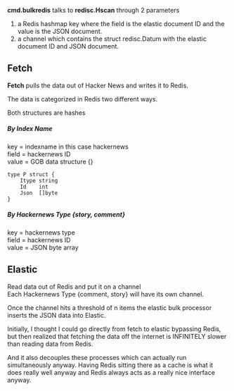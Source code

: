 

**cmd.bulkredis** talks to **redisc.Hscan** through 2 parameters

1. a Redis hashmap key where the field is the elastic document ID and the value is the JSON document.
2. a channel which contains the struct redisc.Datum with the elastic document ID and JSON document.



## Fetch

**Fetch** pulls the data out of Hacker News and writes it to Redis.

The data is categorized in Redis two different ways.

Both structures are hashes

##### By Index Name

key = indexname in this case hackernews  
field = hackernews ID   
value = GOB data structure {}   

```
type P struct {
	Itype string
	Id    int
	Json  []byte
}
```

##### By Hackernews Type {story, comment}

key = hackernews type  
field = hackernews ID  
value = JSON byte array  

## Elastic

Read data out of Redis and put it on a channel   
Each Hackernews Type {comment, story} will have its own channel.

Once the channel hits a threshold of n items the elastic bulk
processor inserts the JSON data into Elastic.

Initially, I thought I could go directly from fetch to elastic
bypassing Redis, but then realized that fetching the data off
the internet is INFINITELY slower than reading data from Redis.

And it also decouples these processes which can actually run
simultaneously anyway.  Having Redis sitting there as a cache
is what it does really well anyway and Redis always acts as
a really nice interface anyway.
